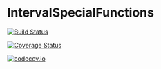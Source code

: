 # IntervalSpecialFunctions

[![Build Status](https://travis-ci.org/dpsanders/IntervalSpecialFunctions.jl.svg?branch=master)](https://travis-ci.org/dpsanders/IntervalSpecialFunctions.jl)

[![Coverage Status](https://coveralls.io/repos/dpsanders/IntervalSpecialFunctions.jl/badge.svg?branch=master&service=github)](https://coveralls.io/github/dpsanders/IntervalSpecialFunctions.jl?branch=master)

[![codecov.io](http://codecov.io/github/dpsanders/IntervalSpecialFunctions.jl/coverage.svg?branch=master)](http://codecov.io/github/dpsanders/IntervalSpecialFunctions.jl?branch=master)
